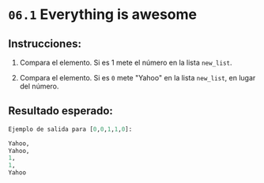 # `06.1` Everything is awesome
## Instrucciones:

1. Compara el elemento. Si es 1 mete el número en la lista `new_list`.

2. Compara el elemento. Si es `0` mete "Yahoo" en la lista `new_list`, en lugar del número.

## Resultado esperado:

```py
Ejemplo de salida para [0,0,1,1,0]:

Yahoo,
Yahoo,
1,
1,
Yahoo
```